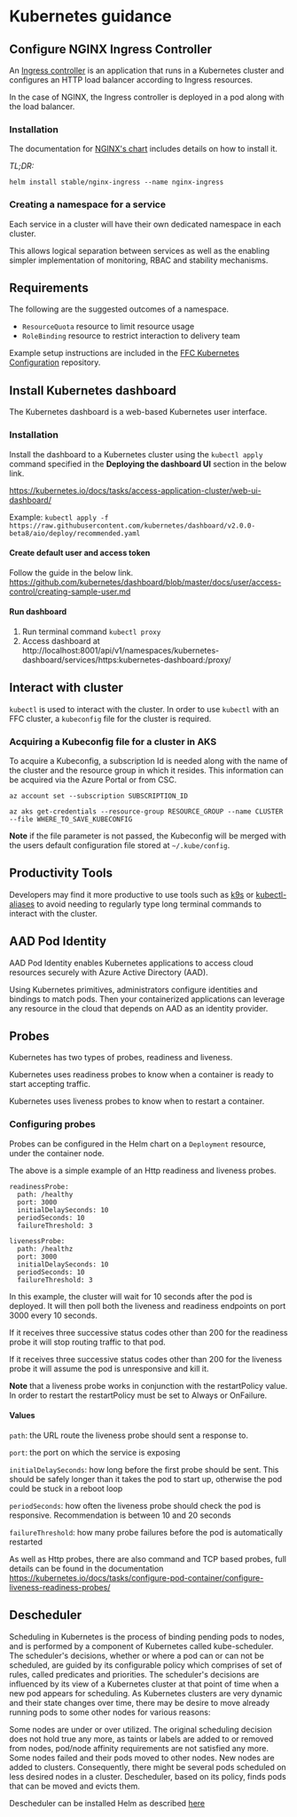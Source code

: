 # Kubernetes guidance

## Configure NGINX Ingress Controller
An [Ingress controller](https://kubernetes.io/docs/concepts/services-networking/ingress-controllers/) is an application that runs in a Kubernetes cluster and configures an HTTP load balancer according to Ingress resources.

In the case of NGINX, the Ingress controller is deployed in a pod along with
the load balancer.

### Installation
The documentation for [NGINX's chart](https://github.com/helm/charts/blob/master/stable/nginx-ingress/README.md) includes details on how to install it.

*TL;DR:*

`helm install stable/nginx-ingress --name nginx-ingress`

### Creating a namespace for a service
Each service in a cluster will have their own dedicated namespace in each cluster.

This allows logical separation between services as well as the enabling simpler implementation of monitoring, RBAC and stability mechanisms.

## Requirements
The following are the suggested outcomes of a namespace.
- `ResourceQuota` resource to limit resource usage
- `RoleBinding` resource to restrict interaction to delivery team

Example setup instructions are included in the [FFC Kubernetes Configuration](https://github.com/DEFRA/ffc-kubernetes-configuration) repository.

## Install Kubernetes dashboard
The Kubernetes dashboard is a web-based Kubernetes user interface.

### Installation
Install the dashboard to a Kubernetes cluster using the `kubectl apply` command specified in the **Deploying the dashboard UI** section in the below link.

https://kubernetes.io/docs/tasks/access-application-cluster/web-ui-dashboard/

Example:
`kubectl apply -f https://raw.githubusercontent.com/kubernetes/dashboard/v2.0.0-beta8/aio/deploy/recommended.yaml`

#### Create default user and access token
Follow the guide in the below link.
https://github.com/kubernetes/dashboard/blob/master/docs/user/access-control/creating-sample-user.md

#### Run dashboard
1. Run terminal command `kubectl proxy`
1. Access dashboard at http://localhost:8001/api/v1/namespaces/kubernetes-dashboard/services/https:kubernetes-dashboard:/proxy/

## Interact with cluster
`kubectl` is used to interact with the cluster.  In order to use `kubectl` with an FFC cluster, a `kubeconfig` file for the cluster is required.

### Acquiring a Kubeconfig file for a cluster in AKS
To acquire a Kubeconfig, a subscription Id is needed along with the name of the cluster and the resource group in which it resides.  This information can be acquired via the Azure Portal or from CSC.

`az account set --subscription SUBSCRIPTION_ID`

`az aks get-credentials --resource-group RESOURCE_GROUP --name CLUSTER --file WHERE_TO_SAVE_KUBECONFIG`

**Note** if the file parameter is not passed, the Kubeconfig will be merged with the users default configuration file stored at `~/.kube/config`.

## Productivity Tools
Developers may find it more productive to use tools such as [k9s](https://github.com/derailed/k9s) or [kubectl-aliases](https://github.com/ahmetb/kubectl-aliases) to avoid needing to regularly type long terminal commands to interact with the cluster.

## AAD Pod Identity
AAD Pod Identity enables Kubernetes applications to access cloud resources securely with Azure Active Directory (AAD).

Using Kubernetes primitives, administrators configure identities and bindings to match pods. Then your containerized applications can leverage any resource in the cloud that depends on AAD as an identity provider.

## Probes
Kubernetes has two types of probes, readiness and liveness.

Kubernetes uses readiness probes to know when a container is ready to start accepting traffic.

Kubernetes uses liveness probes to know when to restart a container.

### Configuring probes
Probes can be configured in the Helm chart on a `Deployment` resource, under the container node.

The above is a simple example of an Http readiness and liveness probes.

```
readinessProbe:
  path: /healthy
  port: 3000
  initialDelaySeconds: 10
  periodSeconds: 10
  failureThreshold: 3

livenessProbe:
  path: /healthz
  port: 3000
  initialDelaySeconds: 10
  periodSeconds: 10
  failureThreshold: 3
```

In this example, the cluster will wait for 10 seconds after the pod is deployed.  It will then poll both the liveness and readiness endpoints on port 3000 every 10 seconds.  

If it receives three successive status codes other than 200 for the readiness probe it will stop routing traffic to that pod.

If it receives three successive status codes other than 200 for the liveness probe it will assume the pod is unresponsive and kill it.

**Note** that a liveness probe works in conjunction with the restartPolicy value. In order to restart the restartPolicy must be set to Always or OnFailure.

#### Values
`path`: the URL route the liveness probe should sent a response to.

`port`: the port on which the service is exposing

`initialDelaySeconds`: how long before the first probe should be sent. This should be safely longer than it takes the pod to start up, otherwise the pod could be stuck in a reboot loop

`periodSeconds`: how often the liveness probe should check the pod is responsive. Recommendation is between 10 and 20 seconds

`failureThreshold`: how many probe failures before the pod is automatically restarted

As well as Http probes, there are also command and TCP based probes, full details can be found in the documentation https://kubernetes.io/docs/tasks/configure-pod-container/configure-liveness-readiness-probes/

## Descheduler
Scheduling in Kubernetes is the process of binding pending pods to nodes, and is performed by a component of Kubernetes called kube-scheduler. The scheduler's decisions, whether or where a pod can or can not be scheduled, are guided by its configurable policy which comprises of set of rules, called predicates and priorities. The scheduler's decisions are influenced by its view of a Kubernetes cluster at that point of time when a new pod appears for scheduling. As Kubernetes clusters are very dynamic and their state changes over time, there may be desire to move already running pods to some other nodes for various reasons:

Some nodes are under or over utilized.
The original scheduling decision does not hold true any more, as taints or labels are added to or removed from nodes, pod/node affinity requirements are not satisfied any more.
Some nodes failed and their pods moved to other nodes.
New nodes are added to clusters.
Consequently, there might be several pods scheduled on less desired nodes in a cluster. Descheduler, based on its policy, finds pods that can be moved and evicts them.

Descheduler can be installed Helm as described [here](https://github.com/kubernetes-sigs/descheduler#install-using-helm)

